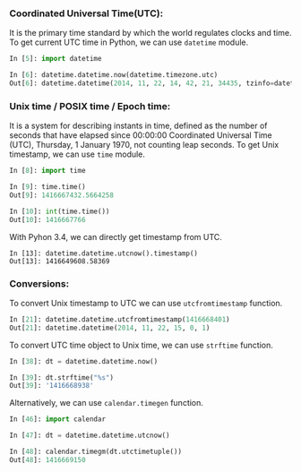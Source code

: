 <!--
.. title: Unix Timestamp, UTC And Their Conversions In Python
.. slug: python-unix-timestamp-utc-and-their
.. date: 2014-11-22 18:26:00
.. tags: python, linux
.. category: tech, programming, python
.. description: Conversion of various timestamps in Python programming language.
-->


### Coordinated Universal Time(UTC):

It is the primary time standard by which the world regulates clocks and time. To get current UTC time in Python, we can use `datetime` module.

```py
In [5]: import datetime

In [6]: datetime.datetime.now(datetime.timezone.utc)
Out[6]: datetime.datetime(2014, 11, 22, 14, 42, 21, 34435, tzinfo=datetime.timezone.utc)
```


### Unix time / POSIX time / Epoch time:

It is a system for describing instants in time, defined as the number of seconds that have elapsed since 00:00:00 Coordinated Universal Time (UTC), Thursday, 1 January 1970, not counting leap seconds. To get Unix timestamp, we can use `time` module.

```py
In [8]: import time

In [9]: time.time()
Out[9]: 1416667432.5664258

In [10]: int(time.time())
Out[10]: 1416667766
```

With Pyhon 3.4, we can directly get timestamp from UTC.

```
In [13]: datetime.datetime.utcnow().timestamp()
Out[13]: 1416649608.58369
```


### Conversions:

To convert Unix timestamp to UTC we can use `utcfromtimestamp` function.

```py
In [21]: datetime.datetime.utcfromtimestamp(1416668401)
Out[21]: datetime.datetime(2014, 11, 22, 15, 0, 1)
```

To convert UTC time object to Unix time, we can use `strftime` function.

```py
In [38]: dt = datetime.datetime.now()

In [39]: dt.strftime("%s")
Out[39]: '1416668938'
```

Alternatively, we can use `calendar.timegen` function.

```py
In [46]: import calendar

In [47]: dt = datetime.datetime.utcnow()

In [48]: calendar.timegm(dt.utctimetuple())
Out[48]: 1416669150
```
